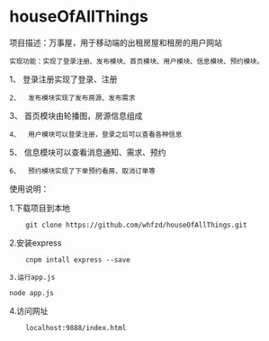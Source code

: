 # houseOfAllThings
项目描述：万事屋，用于移动端的出租房屋和租房的用户网站
```
实现功能：实现了登录注册、发布模块、首页模块、用户模块、信息模块、预约模块。
```
1、	登录注册实现了登录、注册
```
2、	发布模块实现了发布房源、发布需求
```
3、	首页模块由轮播图，房源信息组成
```
4、	用户模块可以登录注册，登录之后可以查看各种信息
```
5、	信息模块可以查看消息通知、需求、预约
```
6、	预约模块实现了下单预约看房、取消订单等
```

使用说明：

1.下载项目到本地
```
    git clone https://github.com/whfzd/houseOfAllThings.git
```
2.安装express
```
    cnpm intall express --save

3.运行app.js
```
    node app.js

4.访问网址
```
    localhost:9888/index.html


